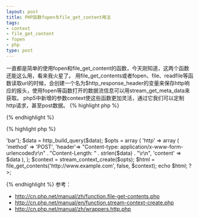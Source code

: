```yaml
---
layout: post
title: PHP函数fopen与file_get_content用法
tags:
- context
- file_get_content
- fopen
- php
type: post
---
```

一直都是简单的使用fopen和file_get_content的函数，今天刚知道，这两个函数还能这么用，看来我火星了。
用file_get_contents或者fopen、file、readfile等函数读取url的时候，会创建一个名为$http_response_header的变量来保存http响应的报头，使用fopen等函数打开的数据流信息可以用stream_get_meta_data来获取。
php5中新增的参数context使这些函数更加灵活，通过它我们可以定制http请求，甚至post数据。
{% highlight php %}
<?php
$html = file_get_contents('http://www.example.com/');
print_r($http_response_header); 
// or 
$fp = fopen('http://www.example.com/', 'r'); 
print_r(stream_get_meta_data($fp)); 
fclose($fp); 
?>
{% endhighlight %}

{% highlight php %}
<?php
$data = array ('foo' => 'bar');
$data = http_build_query($data);

$opts = array (
    'http' => array (
        'method' => 'POST',
        'header'=> "Content-type: application/x-www-form-urlencoded\r\n" .
                   "Content-Length: " . strlen($data) . "\r\n",
        'content' => $data
    ),
);

$context = stream_context_create($opts);
$html = file_get_contents('http://www.example.com', false, $context);

echo $html;
?>;
{% endhighlight %}
参考：
 * http://cn.php.net/manual/zh/function.file-get-contents.php
 * http://cn.php.net/manual/en/function.stream-context-create.php
 * http://cn.php.net/manual/zh/wrappers.http.php
